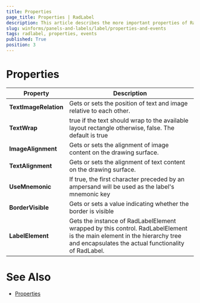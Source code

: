 ```yaml
---
title: Properties
page_title: Properties | RadLabel
description: This article describes the more important properties of RadLabel.
slug: winforms/panels-and-labels/label/properties-and-events
tags: radlabel, properties, events
published: True
position: 3
---
```


# Properties

Property|Description|
|------|------|
|__TextImageRelation__|Gets or sets the position of text and image relative to each other.|
|__TextWrap__|true if the text should wrap to the available layout rectangle otherwise, false. The default is true|
|__ImageAlignment__|Gets or sets the alignment of image content on the drawing surface.|
|__TextAlignment__|Gets or sets the alignment of text content on the drawing surface.|
|__UseMnemonic__|If true, the first character preceded by an ampersand will be used as the label's mnemonic key|
|__BorderVisible__|Gets or sets a value indicating whether the border is visible|
|__LabelElement__|Gets the instance of RadLabelElement wrapped by this control. RadLabelElement is the main element in the hierarchy tree and encapsulates the actual functionality of RadLabel.|


# See Also

* [Properties](http://docs.telerik.com/devtools/winforms/api/html/properties_t_telerik_wincontrols_ui_radlabel.htm)
